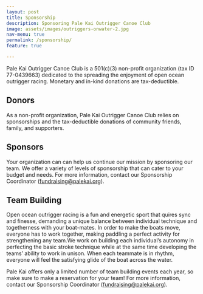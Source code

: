 ```yaml
---
layout: post
title: Sponsorship
description: Sponsoring Pale Kai Outrigger Canoe Club
image: assets/images/outriggers-onwater-2.jpg
nav-menu: true
permalink: /sponsorship/
feature: true

---
```


Pale Kai Outrigger Canoe Club is a 501(c)(3) non-profit organization (tax ID 77-0439663) dedicated to the spreading the enjoyment of open ocean outrigger racing. Monetary and in-kind donations are tax-deductible.

## Donors

As a non-profit organization, Pale Kai Outrigger Canoe Club relies on sponsorships and the tax-deductible donations of community friends, family, and supporters.

<!--
Uncomment the top button link if you want donations to go into our "general fund"
(not that the Treasurer actually keeps separate accounts). Uncomment the bottom
button link if you want donations to be applied to our canoe campaign.
-->

<!-- 
<a id='gfm-charity-donate-link' style='background-color:#7851a9; color: white; border-radius: 4px; padding: 12px 24px; display: inline-block; text-decoration: none; vertical-align: middle; font-size: 16px; font-family: Open Sans,sans-serif; line-height: 24px' role='button' href='https://charity.gofundme.com/o/en/donate-widget/4973'>Donate Now</a>
-->

## Sponsors

Your organization can can help us continue our mission by sponsoring our team. We offer a variety of levels of sponsorship that can cater to your budget and needs. For more information, contact our Sponsorship Coordinator ([fundraising@palekai.org](mailto:fundraising@palekai.org?subject=[Pale%20Kai]%20Sponsorship%20Inquiry)).

## Team Building

Open ocean outrigger racing is a fun and energetic sport that quires sync and finesse, demanding a unique balance between individual technique and togetherness with your boat-mates. In order to make the boats move, everyone has to work together, making paddling a perfect activity for strengthening any team.We work on building each individual’s autonomy in perfecting the basic stroke technique while at the same time developing the teams’ ability to work in unison. When each teammate is in rhythm, everyone will feel the satisfying glide of the boat across the water.

Pale Kai offers only a limited number of team building events each year, so make sure to make a reservation for your team!  For more information, contact our Sponsorship Coordinator ([fundraising@palekai.org](mailto:fundraising@palekai.org?subject=[Pale%20Kai]%20Team%20Building%20Inquiry)).